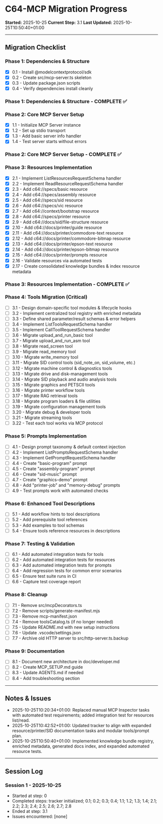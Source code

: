 # C64-MCP Migration Progress

**Started:** 2025-10-25
**Current Step:** 3.1
**Last Updated:** 2025-10-25T10:50:40+01:00

---

## Migration Checklist

### Phase 1: Dependencies & Structure

- [x] 0.1 - Install @modelcontextprotocol/sdk
- [x] 0.2 - Create src/mcp-server.ts skeleton
- [x] 0.3 - Update package.json scripts
- [x] 0.4 - Verify dependencies install cleanly

### Phase 1: Dependencies & Structure - COMPLETE ✅

### Phase 2: Core MCP Server Setup

- [x] 1.1 - Initialize MCP Server instance
- [x] 1.2 - Set up stdio transport
- [x] 1.3 - Add basic server info handler
- [x] 1.4 - Test server starts without errors

### Phase 2: Core MCP Server Setup - COMPLETE ✅

### Phase 3: Resources Implementation

- [x] 2.1 - Implement ListResourcesRequestSchema handler
- [x] 2.2 - Implement ReadResourceRequestSchema handler
- [x] 2.3 - Add c64://specs/basic resource
- [x] 2.4 - Add c64://specs/assembly resource
- [x] 2.5 - Add c64://specs/sid resource
- [x] 2.6 - Add c64://specs/vic resource
- [x] 2.7 - Add c64://context/bootstrap resource
- [x] 2.8 - Add c64://specs/printer resource
- [x] 2.9 - Add c64://docs/sid/file-structure resource
- [x] 2.10 - Add c64://docs/printer/guide resource
- [x] 2.11 - Add c64://docs/printer/commodore-text resource
- [x] 2.12 - Add c64://docs/printer/commodore-bitmap resource
- [x] 2.13 - Add c64://docs/printer/epson-text resource
- [x] 2.14 - Add c64://docs/printer/epson-bitmap resource
- [x] 2.15 - Add c64://docs/printer/prompts resource
- [x] 2.16 - Validate resources via automated tests
- [x] 2.17 - Create consolidated knowledge bundles & index resource metadata

### Phase 3: Resources Implementation - COMPLETE ✅

### Phase 4: Tools Migration (Critical)

- [ ] 3.1 - Design domain-specific tool modules & lifecycle hooks
- [ ] 3.2 - Implement centralized tool registry with enriched metadata
- [ ] 3.3 - Define shared parameter/result schemas & error helpers
- [ ] 3.4 - Implement ListToolsRequestSchema handler
- [ ] 3.5 - Implement CallToolRequestSchema handler
- [ ] 3.6 - Migrate upload_and_run_basic tool
- [ ] 3.7 - Migrate upload_and_run_asm tool
- [ ] 3.8 - Migrate read_screen tool
- [ ] 3.9 - Migrate read_memory tool
- [ ] 3.10 - Migrate write_memory tool
- [ ] 3.11 - Migrate SID control tools (sid_note_on, sid_volume, etc.)
- [ ] 3.12 - Migrate machine control & diagnostics tools
- [ ] 3.13 - Migrate drive and disk-management tools
- [ ] 3.14 - Migrate SID playback and audio analysis tools
- [ ] 3.15 - Migrate graphics and PETSCII tools
- [ ] 3.16 - Migrate printer workflow tools
- [ ] 3.17 - Migrate RAG retrieval tools
- [ ] 3.18 - Migrate program loaders & file utilities
- [ ] 3.19 - Migrate configuration management tools
- [ ] 3.20 - Migrate debug & developer tools
- [ ] 3.21 - Migrate streaming tools
- [ ] 3.22 - Test each tool works via MCP protocol

### Phase 5: Prompts Implementation

- [ ] 4.1 - Design prompt taxonomy & default context injection
- [ ] 4.2 - Implement ListPromptsRequestSchema handler
- [ ] 4.3 - Implement GetPromptRequestSchema handler
- [ ] 4.4 - Create "basic-program" prompt
- [ ] 4.5 - Create "assembly-program" prompt
- [ ] 4.6 - Create "sid-music" prompt
- [ ] 4.7 - Create "graphics-demo" prompt
- [ ] 4.8 - Add "printer-job" and "memory-debug" prompts
- [ ] 4.9 - Test prompts work with automated checks

### Phase 6: Enhanced Tool Descriptions

- [ ] 5.1 - Add workflow hints to tool descriptions
- [ ] 5.2 - Add prerequisite tool references
- [ ] 5.3 - Add examples to tool schemas
- [ ] 5.4 - Ensure tools reference resources in descriptions

### Phase 7: Testing & Validation

- [ ] 6.1 - Add automated integration tests for tools
- [ ] 6.2 - Add automated integration tests for resources
- [ ] 6.3 - Add automated integration tests for prompts
- [ ] 6.4 - Add regression tests for common error scenarios
- [ ] 6.5 - Ensure test suite runs in CI
- [ ] 6.6 - Capture test coverage report

### Phase 8: Cleanup

- [ ] 7.1 - Remove src/mcpDecorators.ts
- [ ] 7.2 - Remove scripts/generate-manifest.mjs
- [ ] 7.3 - Remove mcp-manifest.json
- [ ] 7.4 - Remove toolsCatalog.ts (if no longer needed)
- [ ] 7.5 - Update README.md with new setup instructions
- [ ] 7.6 - Update .vscode/settings.json
- [ ] 7.7 - Archive old HTTP server to src/http-server.ts.backup

### Phase 9: Documentation

- [ ] 8.1 - Document new architecture in doc/developer.md
- [ ] 8.2 - Create MCP_SETUP.md guide
- [ ] 8.3 - Update AGENTS.md if needed
- [ ] 8.4 - Add troubleshooting section

---

## Notes & Issues

- 2025-10-25T10:20:34+01:00: Replaced manual MCP Inspector tasks with automated test requirements; added integration test for resources list/read.
- 2025-10-25T10:42:52+01:00: Updated tracker to align with expanded resource/printer/SID documentation tasks and modular tools/prompt plan.
- 2025-10-25T10:50:40+01:00: Implemented knowledge bundle registry, enriched metadata, generated docs index, and expanded automated resource tests.

---

## Session Log

### Session 1 - 2025-10-25

- Started at step: 0
- Completed steps: tracker initialized; 0.1; 0.2; 0.3; 0.4; 1.1; 1.2; 1.3; 1.4; 2.1; 2.2; 2.3; 2.4; 2.5; 2.6; 2.7; 2.8
- Ended at step: 3.1
- Issues encountered: [none]
